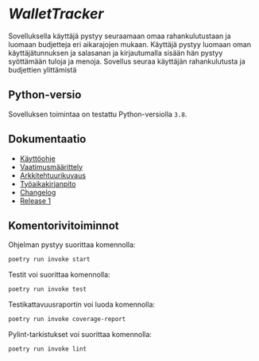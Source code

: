 # **_WalletTracker_**

Sovelluksella käyttäjä pystyy seuraamaan omaa rahankulutustaan ja luomaan budjetteja eri aikarajojen mukaan. Käyttäjä pystyy luomaan oman käyttäjätunnuksen ja salasanan ja kirjautumalla sisään hän pystyy syöttämään tuloja ja menoja. Sovellus seuraa käyttäjän rahankulutusta ja budjettien ylittämistä 

## Python-versio

Sovelluksen toimintaa on testattu Python-versiolla `3.8`.

## Dokumentaatio

- [Käyttöohje](./dokumentaatio/käyttöohje.md)
- [Vaatimusmäärittely](./dokumentaatio/vaatimusmaarittely.md)
- [Arkkitehtuurikuvaus](./dokumentaatio/arkkitehtuuri.md)
- [Työaikakirjanpito](./dokumentaatio/tuntikirjanpito.md)
- [Changelog](./dokumentaatio/changelog.md)
- [Release 1](https://github.com/Honkajo/ot-harjoitustyo/releases/tag/viikko5)

## Komentorivitoiminnot

Ohjelman pystyy suorittaa komennolla:

```bash
poetry run invoke start
```
Testit voi suorittaa komennolla:

```bash
poetry run invoke test
```
Testikattavuusraportin voi luoda komennolla:

```bash
poetry run invoke coverage-report
```
Pylint-tarkistukset voi suorittaa komennolla:

```bash
poetry run invoke lint
```
